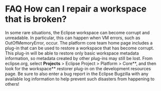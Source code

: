 

FAQ How can I repair a workspace that is broken?
================================================

In some rare situations, the Eclipse workspace can become corrupt and unreadable. In particular, this can happen when VM errors, such as OutOfMemoryError, occur. The platform core team home page includes a plug-in that can be used to restore a workspace that has become corrupt. This plug-in will be able to restore only basic workspace metadata information, so metadata created by other plug-ins may still be lost. From eclipse.org, select **Projects** \> Eclipse Project > Platform > Core**, and then look for the workspace** restorer plug-in on the development resources page. Be sure to also enter a bug report in the Eclipse Bugzilla with any available log information to help prevent such disasters from happening to others!

